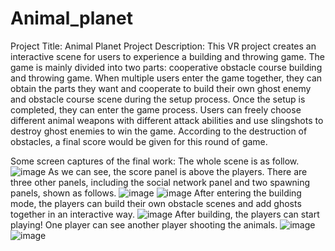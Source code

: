 # Animal_planet
Project Title: Animal Planet
Project Description: This VR project creates an interactive scene for users to experience a building and throwing game. The game is mainly divided into two parts: cooperative obstacle course building and throwing game. When multiple users enter the game together, they can obtain the parts they want and cooperate to build their own ghost enemy and obstacle course scene during the setup process. Once the setup is completed, they can enter the game process. Users can freely choose different animal weapons with different attack abilities and use slingshots to destroy ghost enemies to win the game. According to the destruction of obstacles, a final score would be given for this round of game.

Some screen captures of the final work: 
The whole scene is as follow.
![image](https://user-images.githubusercontent.com/66892845/229968643-94d8c585-af49-422c-9913-483d0ee3afb9.png)
As we can see, the score panel is above the players. There are three other panels, including the social network panel and two spawning panels, shown as follows.
![image](https://user-images.githubusercontent.com/66892845/229968735-49777400-45e1-4d14-b08b-8bd28e0dd461.png)
![image](https://user-images.githubusercontent.com/66892845/229968762-cadf5c4f-ba1b-4d38-a272-6d8c78287704.png)
After entering the building mode, the players can build their own obstacle scenes and add ghosts together in an interactive way.
 ![image](https://user-images.githubusercontent.com/66892845/229968802-ecdba738-9f3f-43fb-8050-3fc9dbfb03ba.png)
After building, the players can start playing! One player can see another player shooting the animals.
![image](https://user-images.githubusercontent.com/66892845/229968825-fa2a3fea-78b5-4b89-b1fc-f0ab3b1e6d78.png)
![image](https://user-images.githubusercontent.com/66892845/229968851-3ce36be3-b98c-47fe-a5c0-90fbdd5e4442.png)



 



